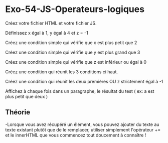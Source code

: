 # Exo-54-JS-Operateurs-logiques

Créez votre fichier HTML et votre fichier JS.

Définissez x égal à 1, y égal à 4 et z = -1

Créez une condition simple qui vérifie que x est plus petit que 2

Créez une condition simple qui vérifie que y est plus grand que 3

Créez une condition simple qui vérifie que z est inférieur ou égal à 0

Créez une condition qui réunit les 3 conditions ci haut.

Créez une condition qui réunit les deux premières OU z strictement égal à -1

Affichez à chaque fois dans un paragraphe, le résultat du test ( ex: a est plus petit que deux )


## Théorie

-Lorsque vous avez récupéré un élément, vous pouvez ajouter du texte au texte existant plutôt que de le remplacer, utiliser simplement l'opérateur += et le innerHTML que vous commencez tout doucement à connaître !
